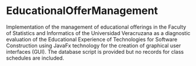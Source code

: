 # EducationalOfferManagement
Implementation of the management of educational offerings in the Faculty of Statistics and Informatics of the Universidad Veracruzana as a diagnostic evaluation of the Educational Experience of Technologies for Software Construction using JavaFx technology for the creation of graphical user interfaces (GUI). The database script is provided but no records for class schedules are included.
